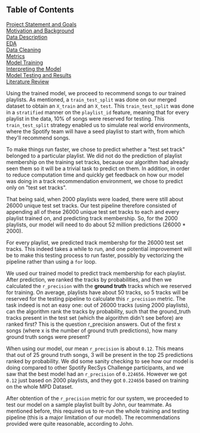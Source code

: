 ## Table of Contents
[Project Statement and Goals](https://tralpha.github.io/spotify-project/project-statement-and-goals.html) <br>
[Motivation and Background](https://tralpha.github.io/spotify-project/motivation-and-background.html) <br>
[Data Description](https://tralpha.github.io/spotify-project/data-description.html) <br>
[EDA](https://tralpha.github.io/spotify-project/eda.html) <br>
[Data Cleaning](https://tralpha.github.io/spotify-project/data-cleaning.html) <br>
[Metrics](https://tralpha.github.io/spotify-project/metrics.html) <br>
[Model Training](https://tralpha.github.io/spotify-project/model-training.html) <br>
[Interpreting the Model](https://tralpha.github.io/spotify-project/interpreting-the-model.html) <br>
[Model Testing and Results](https://tralpha.github.io/spotify-project/model-testing-and-results.html) <br>
[Literature Review](https://tralpha.github.io/spotify-project/literature-review.html) <br>

Using the trained model, we proceed to recommend songs to our trained playlists. As mentioned, a `train_test_split` was done on our merged dataset to obtain an `X_train` and an `X_test`. This `train_test_split` was done in a `stratified` manner on the `playlist_id` feature, meaning that for every playlist in the data, 10% of songs were reserved for testing. This `train_test_split` strategy enabled us to simulate real world environments, where the Spotify team will have a seed playlist to start with, from which they'll recommend songs.

To make things run faster, we chose to predict whether a "test set track" belonged to a particular playlist. We did not do the prediction of playlist membership on the training set tracks, because our algorithm had already seen them so it will be a trivial task to predict on them. In addition, in order to reduce computation time and quickly get feedback on how our model was doing in a track recommendation environment, we chose to predict only on "test set tracks".

That being said, when 2000 playlists were loaded, there were still about 26000 unique test set tracks. Our test pipeline therefore consisted of appending all of these 26000 unique test set tracks to each and every playlist trained on, and predicting track membership. So, for the 2000 playlists, our model will need to do about 52 million predictions (26000 * 2000). 

For every playlist, we predicted track membershp for the 26000 test set tracks. This indeed takes a while to run, and one potential improvement will be to make this testing process to run faster, possibly by vectorizing the pipeline rather than using a `for` loop. 

We used our trained model to predict track membership for each playlist. After prediction, we ranked the tracks by probabilities, and then we calculated the `r_precision` with the **ground truth** tracks which we reserved for training. On average, playlists have about 50 tracks, so 5 tracks will be reserved for the testing pipeline to calculate this `r_precision` metric. The task indeed is not an easy one: out of 26000 tracks (using 2000 playlists), can the algorithm rank the tracks by probability, such that the ground_truth tracks present in the test set (which the algorithm didn't see before) are ranked first? This is the question r_precision answers. Out of the first x songs (where x is the number of ground truth predictions), how many ground truth songs were present? 

When using our model, our mean `r_precision` is about `0.12`. This means that out of 25 ground truth songs, 3 will be present in the top 25 predictions ranked by probability. We did some sanity checking to see how our model is doing compared to other Spotify RecSys Challenge participants, and we saw that the best model had an `r_precision` of `0.224656`. However we got `0.12` just based on 2000 playlists, and they got `0.224656` based on training on the whole MPD Dataset.

After obtention of the `r_precision` metric for our system, we proceeded to test our model on a sample playlist built by John, our teammate. As mentioned before, this required us to re-run the whole training and testing pipeline (this is a major limitation of our model). The recommendations provided were quite reasonable, according to John.

